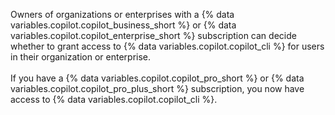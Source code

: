 Owners of organizations or enterprises with a {% data variables.copilot.copilot_business_short %} or {% data variables.copilot.copilot_enterprise_short %} subscription can decide whether to grant access to {% data variables.copilot.copilot_cli %} for users in their organization or enterprise.
<br><br>
If you have a {% data variables.copilot.copilot_pro_short %} or {% data variables.copilot.copilot_pro_plus_short %} subscription, you now have access to {% data variables.copilot.copilot_cli %}.
